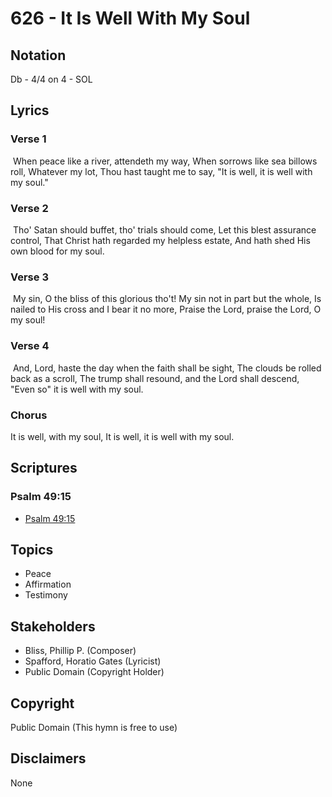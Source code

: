 # 626 - It Is Well With My Soul

## Notation

Db - 4/4 on 4 - SOL

## Lyrics

### Verse 1

 When peace like a river, attendeth my way, When sorrows like sea billows roll, Whatever my lot, Thou hast taught me to say, "It is well, it is well with my soul."

### Verse 2

 Tho' Satan should buffet, tho' trials should come, Let this blest assurance control, That Christ hath regarded my helpless estate, And hath shed His own blood for my soul.

### Verse 3

 My sin, O the bliss of this glorious tho't! My sin not in part but the whole, Is nailed to His cross and I bear it no more, Praise the Lord, praise the Lord, O my soul! 

### Verse 4

 And, Lord, haste the day when the faith shall be sight, The clouds be rolled back as a scroll, The trump shall resound, and the Lord shall descend, "Even so" it is well with my soul.

### Chorus

It is well, with my soul, It is well, it is well with my soul.


## Scriptures

### Psalm 49:15

- [Psalm 49:15](https://www.biblegateway.com/passage/?search=Psalm%2049%3A15)


## Topics

- Peace
- Affirmation
- Testimony

## Stakeholders

- Bliss, Phillip P. (Composer)
- Spafford, Horatio Gates (Lyricist)
- Public Domain (Copyright Holder)

## Copyright

Public Domain
(This hymn is free to use)

## Disclaimers

None

